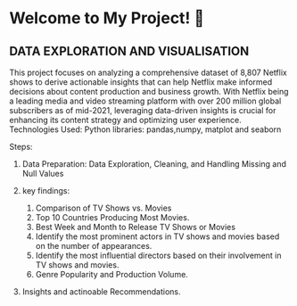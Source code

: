 # Welcome to My Project! 🚀
                                                                                             
                                                                                            
                                          
## DATA EXPLORATION AND VISUALISATION
              
                                                               
This project focuses on analyzing a comprehensive dataset of 8,807 Netflix shows to derive actionable insights that can help Netflix make informed decisions about content production and business growth. With Netflix being a leading media and video streaming platform with over 200 million global subscribers as of mid-2021, leveraging data-driven insights is crucial for enhancing its content strategy and optimizing user experience.
Technologies Used: Python libraries: pandas,numpy, matplot and seaborn

Steps:
1. Data Preparation:
Data Exploration, Cleaning, and Handling Missing and Null Values

2. key findings:
   1.  Comparison of TV Shows vs. Movies
   2.  Top 10 Countries Producing Most Movies.
   3.  Best Week and Month to Release TV Shows or Movies
   4.  Identify the most prominent actors in TV shows and movies based on the number of appearances.
   5.  Identify the most influential directors based on their involvement in TV shows and movies.
   6.  Genre Popularity and Production Volume.
      
3. Insights and actinoable Recommendations.
   
